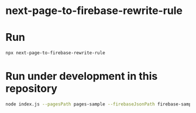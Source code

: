 # next-page-to-firebase-rewrite-rule

# Run
```bash
npx next-page-to-firebase-rewrite-rule
```

# Run under development in this repository
```bash
node index.js --pagesPath pages-sample --firebaseJsonPath firebase-sample.json
```

